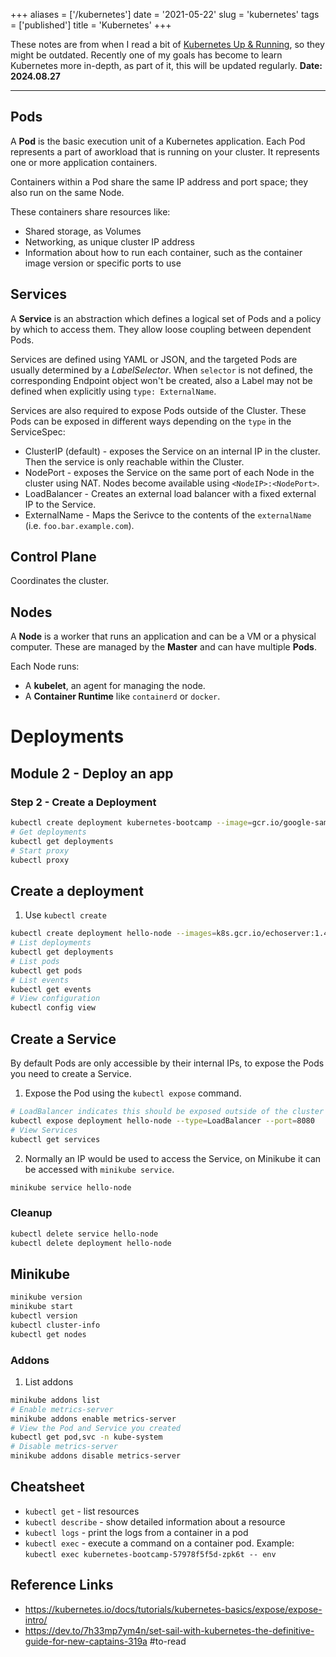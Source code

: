 +++
aliases = ['/kubernetes']
date = '2021-05-22'
slug = 'kubernetes'
tags = ['published']
title = 'Kubernetes'
+++

These notes are from when I read a bit of [Kubernetes Up & Running](https://www.oreilly.com/library/view/kubernetes-up-and/9781492046523/), so they might be outdated. Recently one of my goals has become to learn Kubernetes more in-depth, as part of it, this will be updated regularly. **Date: 2024.08.27**

---

## Pods

A **Pod** is the basic execution unit of a Kubernetes application. Each Pod represents a part of aworkload that is running on your cluster. It represents one or more application containers.

Containers within a Pod share the same IP address and port space; they also run on the same Node.

These containers share resources like:

* Shared storage, as Volumes
* Networking, as unique cluster IP address
* Information about how to run each container, such as the container image version or specific ports to use

## Services

A **Service** is an abstraction which defines a logical set of Pods and a policy by which to access them. They allow loose coupling between dependent Pods.

Services are defined using YAML or JSON, and the targeted Pods are usually determined by a *LabelSelector*. When `selector` is not defined, the corresponding Endpoint object won't be created, also a Label may not be defined when explicitly using `type: ExternalName`.

Services are also required to expose Pods outside of the Cluster. These Pods can be exposed in different ways depending on the `type` in the ServiceSpec:

* ClusterIP (default) - exposes the Service on an internal IP in the cluster. Then the service is only reachable within the Cluster.
* NodePort - exposes the Service on the same port of each Node in the cluster using NAT. Nodes become available using `<NodeIP>:<NodePort>`.
* LoadBalancer - Creates an external load balancer with a fixed external IP to the Service.
* ExternalName - Maps the Serivce to the contents of the `externalName` (i.e. `foo.bar.example.com`).

## Control Plane

Coordinates the cluster.

## Nodes

A **Node** is a worker that runs an application and can be a VM or a physical computer. These are managed by the **Master** and can have multiple **Pods**.

Each Node runs:

* A **kubelet**, an agent for managing the node.
* A **Container Runtime** like `containerd` or `docker`.

# Deployments

## Module 2 - Deploy an app

### Step 2 - Create a Deployment

````bash
kubectl create deployment kubernetes-bootcamp --image=gcr.io/google-samples/kubernetes-bootcamp:v1
# Get deployments
kubectl get deployments
# Start proxy
kubectl proxy
````

## Create a deployment

1. Use `kubectl create`

````bash
kubectl create deployment hello-node --images=k8s.gcr.io/echoserver:1.4
# List deployments
kubectl get deployments
# List pods
kubectl get pods
# List events
kubectl get events
# View configuration
kubectl config view
````

## Create a Service

By default Pods are only accessible by their internal IPs, to expose the Pods you need to create a Service.

1. Expose the Pod using the `kubectl expose` command.

````bash
# LoadBalancer indicates this should be exposed outside of the cluster
kubectl expose deployment hello-node --type=LoadBalancer --port=8080
# View Services
kubectl get services
````

2. Normally an IP would be used to access the Service, on Minikube it can be accessed with `minikube service`.

````bash
minikube service hello-node
````

### Cleanup

````bash
kubectl delete service hello-node
kubectl delete deployment hello-node
````

## Minikube

````bash
minikube version
minikube start
kubectl version
kubectl cluster-info
kubectl get nodes
````

### Addons

1. List addons

````bash
minikube addons list
# Enable metrics-server
minikube addons enable metrics-server
# View the Pod and Service you created
kubectl get pod,svc -n kube-system
# Disable metrics-server
minikube addons disable metrics-server
````

## Cheatsheet

* `kubectl get` - list resources
* `kubectl describe` - show detailed information about a resource
* `kubectl logs` - print the logs from a container in a pod
* `kubectl exec` - execute a command on a container pod. Example: `kubectl exec kubernetes-bootcamp-57978f5f5d-zpk6t -- env`

## Reference Links

* https://kubernetes.io/docs/tutorials/kubernetes-basics/expose/expose-intro/
* https://dev.to/7h33mp7ym4n/set-sail-with-kubernetes-the-definitive-guide-for-new-captains-319a #to-read
